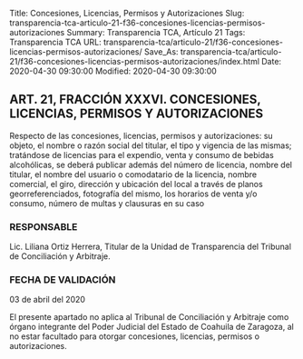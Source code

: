 Title: Concesiones, Licencias, Permisos y Autorizaciones
Slug: transparencia-tca-articulo-21-f36-concesiones-licencias-permisos-autorizaciones
Summary: Transparencia TCA, Artículo 21
Tags: Transparencia TCA
URL: transparencia-tca/articulo-21/f36-concesiones-licencias-permisos-autorizaciones/
Save_As: transparencia-tca/articulo-21/f36-concesiones-licencias-permisos-autorizaciones/index.html
Date: 2020-04-30 09:30:00
Modified: 2020-04-30 09:30:00


## ART. 21, FRACCIÓN XXXVI. CONCESIONES, LICENCIAS, PERMISOS Y AUTORIZACIONES

Respecto de las concesiones, licencias, permisos y autorizaciones: su objeto, el nombre o razón social del titular, el tipo y vigencia de las mismas; tratándose de licencias para el expendio, venta y consumo de bebidas alcohólicas, se deberá publicar además del número de licencia, nombre del titular, el nombre del usuario o comodatario de la licencia, nombre comercial, el giro, dirección y ubicación del local a través de planos georreferenciados, fotografía del mismo, los horarios de venta y/o consumo, número de multas y clausuras en su caso


### RESPONSABLE

Lic. Liliana Ortiz Herrera, Titular de la Unidad de Transparencia del Tribunal de Conciliación y Arbitraje.


### FECHA DE VALIDACIÓN

03 de abril del 2020


El presente apartado no aplica al Tribunal de Conciliación y Arbitraje como órgano integrante del Poder Judicial del Estado de Coahuila de Zaragoza, al no estar facultado para otorgar concesiones, licencias, permisos o autorizaciones.



